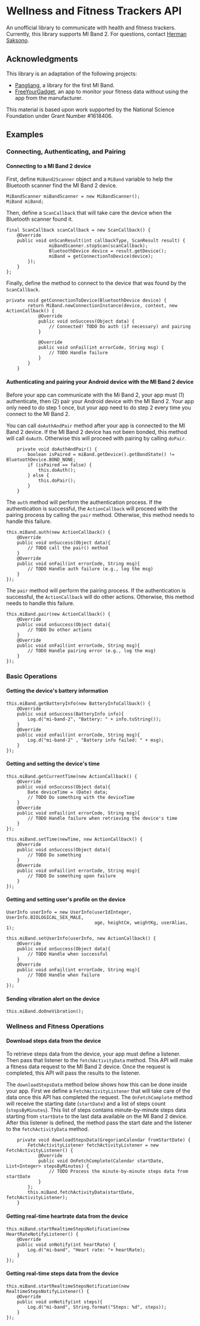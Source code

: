 # Wellness and Fitness Trackers API
An unofficial library to communicate with health and fitness trackers. Currently, this library supports MI Band 2. For questions, contact [Herman Saksono](http://www.ccs.neu.edu/~hsaksono/).


## Acknowledgments
This library is an adaptation of the following projects:
* [Pangliang](https://github.com/pangliang/miband-sdk-android), a library for the first MI Band.
* [FreeYourGadget](https://github.com/Freeyourgadget/Gadgetbridge), an app to monitor your fitness data without using the app from the manufacturer.

This material is based upon work supported by the National Science Foundation under Grant Number #1618406. 

## Examples
### Connecting, Authenticating, and Pairing
#### Connecting to a MI Band 2 device
First, define `MiBand2Scanner` object and a `MiBand` variable to help the Bluetooth scanner find the MI Band 2 device.
```
MiBandScanner miBandScanner = new MiBandScanner();
MiBand miBand;
```
Then, define a `ScanCallback` that will take care the device when the Bluetooth scanner found it.
```
final ScanCallback scanCallback = new ScanCallback() { 
	@Override 
	public void onScanResult(int callbackType, ScanResult result) {
		        miBandScanner.stopScan(scanCallback); 
		        BluetoothDevice device = result.getDevice();
		        miBand = getConnectionToDevice(device);
		}); 
	} 
};

```
Finally, define the method to connect to the device that was found by the `ScanCallback`.
```
private void getConnectionToDevice(BluetoothDevice device) {
        return MiBand.newConnectionInstance(device, context, new ActionCallback() {
			@Override 
			public void onSuccess(Object data) { 
				// Connected! TODO Do auth (if necessary) and pairing
			}
			
			@Override 
			public void onFail(int errorCode, String msg) { 
				// TODO Handle failure 
			} 
		}
    }
```
#### Authenticating and pairing your Android device with the MI Band 2 device
Before your app can communicate with the Mi Band 2, your app must (1) authenticate, then (2) pair your Android device with the MI Band 2. Your app only need to do step 1 once, but your app need to do step 2 every time you connect to the MI Band 2.

You can call `doAuthAndPair` method after your app is connected to the MI Band 2 device. If the MI Band 2 device has not been bonded, this method will call `doAuth`. Otherwise this will proceed with pairing by calling `doPair`.
```
    private void doAuthAndPair() {
        boolean isPaired = miBand.getDevice().getBondState() != BluetoothDevice.BOND_NONE;
        if (isPaired == false) {
            this.doAuth();
        } else {
            this.doPair();
        }
    }
```
The `auth` method will perform the authentication process. If the authentication is successful, the `ActionCallback` will proceed with the pairing process by calling the `pair` method. Otherwise, this method needs to handle this failure.
```
this.miBand.auth(new ActionCallback() {
    @Override
    public void onSuccess(Object data){
        // TODO call the pair() method
    }
    @Override
    public void onFail(int errorCode, String msg){
        // TODO Handle auth failure (e.g., log the msg)
    }
});
```
The `pair` method will perform the pairing process. If the authentication is successful, the `ActionCallback` will do other actions. Otherwise, this method needs to handle this failure.

```
this.miBand.pair(new ActionCallback() {
    @Override
    public void onSuccess(Object data){
        // TODO Do other actions
    }
    @Override
    public void onFail(int errorCode, String msg){
        // TODO Handle pairing error (e.g., log the msg)
    }
});
```
### Basic Operations
#### Getting the device's battery information
```
this.miBand.getBatteryInfo(new BatteryInfoCallback() {
    @Override
    public void onSuccess(BatteryInfo info){
        Log.d("mi-band-2", "Battery: " + info.toString());
    }
    @Override
    public void onFail(int errorCode, String msg){
        Log.d("mi-band-2" , "Battery info failed: " + msg);
    }
});
```

#### Getting and setting the device's time
```
this.miBand.getCurrentTime(new ActionCallback() {
    @Override
    public void onSuccess(Object data){
        Date deviceTime = (Date) data;
        // TODO Do something with the deviceTime
    }
    @Override
    public void onFail(int errorCode, String msg){
        // TODO Handle failure when retrieving the device's time
    }
});
```
```
this.miBand.setTime(newTime, new ActionCallback() {
    @Override
    public void onSuccess(Object data){
        // TODO Do something
    }
    @Override
    public void onFail(int errorCode, String msg){
        // TODO Do something upon failure
    }
});
```

#### Getting and setting user's profile on the device
```
UserInfo userInfo = new UserInfo(userIdInteger, UserInfo.BIOLOGICAL_SEX_MALE, 
                                 age, heightCm, weightKg, userAlias, 1);
```
```
this.miBand.setUserInfo(userInfo, new ActionCallback() {
    @Override
    public void onSuccess(Object data){
        // TODO Handle when successful
    }
    @Override
    public void onFail(int errorCode, String msg){
        // TODO Handle when failure
    }
});
```
#### Sending vibration alert on the device
```
this.miBand.doOneVibration();
```
### Wellness and Fitness Operations
#### Download steps data from the device
To retrieve steps data from the device, your app must define a listener. Then pass that listener to the `fetchActivityData` method. This API will make a fitness data request to the MI Band 2 device. Once the request is completed, this API will pass the results to the listener.

The `downloadStepsData` method below shows how this can be done inside your app. First we define a `FetchActivityListener` that will take care of the data once this API has completed the request. The `OnFetchComplete` method will receive the starting date (`startDate`) and a list of steps count (`stepsByMinutes`). This list of steps contains minute-by-minute steps data starting from `startDate` to the last data available on the MI Band 2 device. After this listener is defined, the method pass the start date and the listener to the `fetchActivityData` method.
```
    private void downloadStepsData(GregorianCalendar fromStartDate) {
        FetchActivityListener fetchActivityListener = new FetchActivityListener() {
            @Override
            public void OnFetchComplete(Calendar startDate, List<Integer> stepsByMinutes) {
                // TODO Process the minute-by-minute steps data from startDate
            }
        };
        this.miBand.fetchActivityData(startDate, fetchActivityListener);
    }
```

#### Getting real-time heartrate data from the device
```
this.miBand.startRealtimeStepsNotification(new HeartRateNotifyListener() {
	@Override 
	public void onNotify(int heartRate) {
		Log.d("mi-band", "Heart rate: "+ heartRate); 
	} 
});
```

#### Getting real-time steps data from the device
```
this.miBand.startRealtimeStepsNotification(new RealtimeStepsNotifyListener() {
    @Override
    public void onNotify(int steps){
        Log.d("mi-band", String.format("Steps: %d", steps));
    }
});
```

